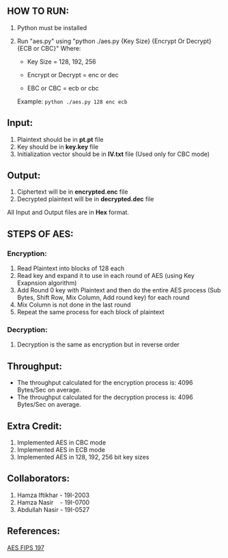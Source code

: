 ## HOW TO RUN:

1) Python must be installed
2) Run "aes.py" using "python ./aes.py {Key Size} {Encrypt Or Decrypt} {ECB or CBC}"
   Where:
  
    - Key Size = 128, 192, 256

    - Encrypt or Decrypt = enc or dec

    - EBC or CBC = ecb or cbc

    Example: `python ./aes.py 128 enc ecb`

## Input:

1) Plaintext should be in **pt.pt** file
2) Key should be in **key.key** file
3) Initialization vector should be in **IV.txt** file (Used only for CBC mode)

## Output:

1) Ciphertext will be in **encrypted.enc** file
2) Decrypted plaintext will be in **decrypted.dec** file

All Input and Output files are in **Hex** format.

## STEPS OF AES:

### Encryption:
1) Read Plaintext into blocks of 128 each
2) Read key and expand it to use in each round of AES (using Key Exapnsion algorithm)
3) Add Round 0 key with Plaintext and then do the entire AES process (Sub Bytes, Shift Row, Mix Column, Add round key) for each round
4) Mix Column is not done in the last round
5) Repeat the same process for each block of plaintext

### Decryption:
1) Decryption is the same as encryption but in reverse order

## Throughput:

- The throughput calculated for the encryption process is: 4096 Bytes/Sec on average.
- The throughput calculated for the decryption process is: 4096 Bytes/Sec on average.

## Extra Credit:

1) Implemented AES in CBC mode
2) Implemented AES in ECB mode
3) Implemented AES in 128, 192, 256 bit key sizes

## Collaborators:

1) Hamza Iftikhar - 19I-2003
2) Hamza Nasir &nbsp;&nbsp;&nbsp;- 19I-0700
3) Abdullah Nasir - 19I-0527


## References:
[AES FIPS 197](https://www.google.com/url?sa=t&rct=j&q=&esrc=s&source=web&cd=&cad=rja&uact=8&ved=2ahUKEwiZws_X2ev6AhUMiGMGHdPzC0IQFnoECBYQAQ&url=https%3A%2F%2Fnvlpubs.nist.gov%2Fnistpubs%2Ffips%2Fnist.fips.197.pdf&usg=AOvVaw0J97nT9qC7WdbmybdjrXHE)
